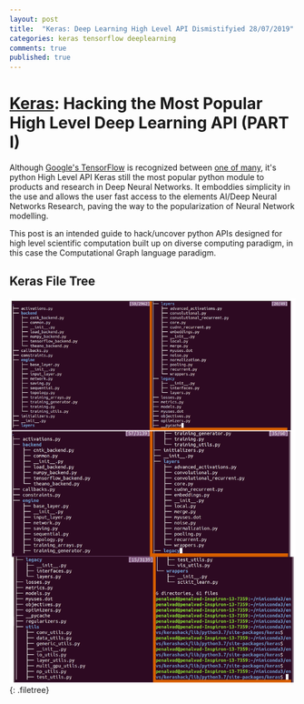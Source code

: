 ```yaml
---
layout: post
title:  "Keras: Deep Learning High Level API Dismistifyied 28/07/2019"
categories: keras tensorflow deeplearning
comments: true
published: true
---
```

# [Keras][kerasurl]: Hacking the Most Popular High Level Deep Learning API (PART I)

Although [Google's TensorFlow][tensorflowurl] is recognized between [one of many][dllibs], it's python High Level API Keras still the most popular python module to products and research in Deep Neural Networks. It emboddies simplicity in the use and allows the user fast access to the elements AI/Deep Neural Networks Research, paving the way to the popularization of Neural Network modelling.

This post is an intended guide to hack/uncover python APIs designed for high level scientific computation built up on diverse computing paradigm, in this case the Computational Graph language paradigm.

## Keras File Tree
![keras file tree](/assets/kerasfiletree.jpeg){: .filetree}

[kerasurl]: https://github.com/keras-team/keras 
[tensorflowurl]: https://github.com/tensorflow
[dllibs]: https://en.wikipedia.org/wiki/Comparison_of_deep-learning_software#Deep-learning_software_by_name
